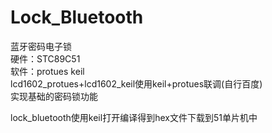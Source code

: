 # Lock_Bluetooth
蓝牙密码电子锁  
硬件：STC89C51  
软件：protues keil  
lcd1602_protues+lcd1602_keil使用keil+protues联调(自行百度)  
实现基础的密码锁功能  
  
lock_bluetooth使用keil打开编译得到hex文件下载到51单片机中  
